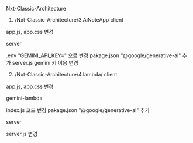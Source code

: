Nxt-Classic-Architecture
1. /Nxt-Classic-Architecture/3.AiNoteApp
client

app.js, app.css 변경

server

.env "GEMINI_API_KEY=" 으로 변경
pakage.json "@google/generative-ai" 추가
server.js gemini 키 이용 변경

2. /Nxt-Classic-Architecture/4.lambda/
client

app.js, app.css 변경

gemini-lambda

index.js 코드 변경
pakage.json "@google/generative-ai" 추가

server

server.js 변경
